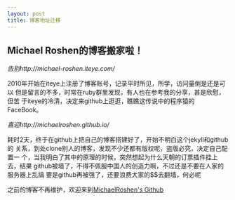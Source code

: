 ```yaml
---
layout: post
title: 博客地址迁移
---
```


## Michael Roshen的博客搬家啦！


*告别http://michael-roshen.iteye.com/*

2010年开始在iteye上注册了博客账号，记录平时所见，所学，访问量倒是还是可以
但是留言的不多，时常在ruby群里发现，有人也在参考我的分享，甚是欣慰，但苦
于iteye的冷清，决定来github上逛逛，瞧瞧这传说中的程序猿的FaceBook。

*喜迎http://michaelroshen.github.io/*

耗时2天，终于在github上把自己的博客搭建好了，开始不明白这个jekyll和github的
关系，到处clone别人的博客，发现不少还都有版权呢，盗版必究，决定自己配置一
个，当我明白了其中的原理的时候，突然想起为什么天朝的订票插件挂上去，结果
github被墙了，不得不佩服中国人的创造力啊，不过还是不要在人家的服务器上乱搞
要是github再被强了，还要浪费大家的$$去翻墙，何必呢

之前的博客不再维护，欢迎来到[MichaelRoshen's Github](http://michaelroshen.github.io/)
